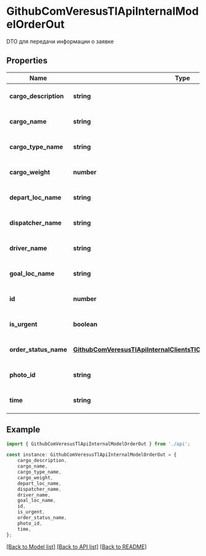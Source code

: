 # GithubComVeresusTlApiInternalModelOrderOut

DTO для передачи информации о заявке

## Properties

Name | Type | Description | Notes
------------ | ------------- | ------------- | -------------
**cargo_description** | **string** |  | [optional] [default to undefined]
**cargo_name** | **string** |  | [optional] [default to undefined]
**cargo_type_name** | **string** |  | [optional] [default to undefined]
**cargo_weight** | **number** |  | [optional] [default to undefined]
**depart_loc_name** | **string** |  | [optional] [default to undefined]
**dispatcher_name** | **string** |  | [optional] [default to undefined]
**driver_name** | **string** |  | [optional] [default to undefined]
**goal_loc_name** | **string** |  | [optional] [default to undefined]
**id** | **number** |  | [optional] [default to undefined]
**is_urgent** | **boolean** |  | [optional] [default to undefined]
**order_status_name** | [**GithubComVeresusTlApiInternalClientsTlOrdersClientDtoOrderOutStatus**](GithubComVeresusTlApiInternalClientsTlOrdersClientDtoOrderOutStatus.md) |  | [optional] [default to undefined]
**photo_id** | **string** |  | [optional] [default to undefined]
**time** | **string** |  | [optional] [default to undefined]

## Example

```typescript
import { GithubComVeresusTlApiInternalModelOrderOut } from './api';

const instance: GithubComVeresusTlApiInternalModelOrderOut = {
    cargo_description,
    cargo_name,
    cargo_type_name,
    cargo_weight,
    depart_loc_name,
    dispatcher_name,
    driver_name,
    goal_loc_name,
    id,
    is_urgent,
    order_status_name,
    photo_id,
    time,
};
```

[[Back to Model list]](../README.md#documentation-for-models) [[Back to API list]](../README.md#documentation-for-api-endpoints) [[Back to README]](../README.md)
